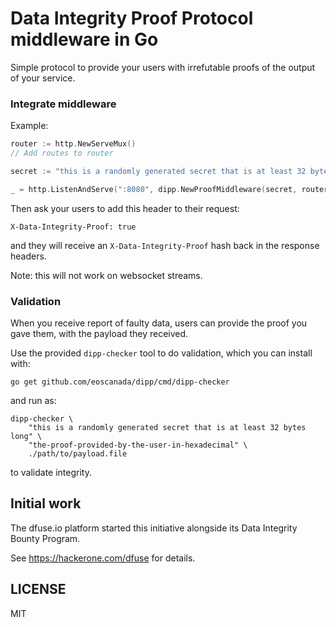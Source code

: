 Data Integrity Proof Protocol middleware in Go
==============================================

Simple protocol to provide your users with irrefutable proofs of the
output of your service.


### Integrate middleware

Example:

```go
router := http.NewServeMux()
// Add routes to router

secret := "this is a randomly generated secret that is at least 32 bytes long"

_ = http.ListenAndServe(":8080", dipp.NewProofMiddleware(secret, router))
```

Then ask your users to add this header to their request:

```
X-Data-Integrity-Proof: true
```

and they will receive an `X-Data-Integrity-Proof` hash back in the
response headers.

Note: this will not work on websocket streams.

### Validation

When you receive report of faulty data, users can provide the proof
you gave them, with the payload they received.

Use the provided `dipp-checker` tool to do validation, which you can install with:

```
go get github.com/eoscanada/dipp/cmd/dipp-checker
```

and run as:

```
dipp-checker \
    "this is a randomly generated secret that is at least 32 bytes long" \
    "the-proof-provided-by-the-user-in-hexadecimal" \
    ./path/to/payload.file
```

to validate integrity.


## Initial work

The dfuse.io platform started this initiative alongside its Data Integrity Bounty Program.

See https://hackerone.com/dfuse for details.



## LICENSE

MIT
